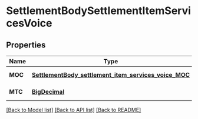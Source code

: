 # SettlementBodySettlementItemServicesVoice
## Properties

Name | Type | Description | Notes
------------ | ------------- | ------------- | -------------
**MOC** | [**SettlementBody_settlement_item_services_voice_MOC**](SettlementBody_settlement_item_services_voice_MOC.md) |  | [default to null]
**MTC** | [**BigDecimal**](number.md) |  | [default to null]

[[Back to Model list]](../README.md#documentation-for-models) [[Back to API list]](../README.md#documentation-for-api-endpoints) [[Back to README]](../README.md)


